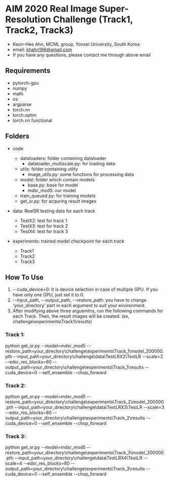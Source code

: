 # AIM 2020 Real Image Super-Resolution Challenge (Track1, Track2, Track3)
- Keon-Hee Ahn, MCML group, Yonsei University, South Korea
- email: khahn196@gmail.com
- If you have any questions, please contact me through above email

## Requirements
- pytorch-gpu 
- numpy
- math
- os
- argparse
- torch.nn
- torch.optim
- torch.nn.functional

## Folders
- code
	- dataloaders: folder containing dataloader
		- dataloader_multiscale.py: for loading data
	- utils: folder containing utlity
		- image_utils.py: some functions for processing data
	- model: folder which contain models
		- base.py: base for model
		- mdsr_mod5: our model
	- train_queued.py: for training models
	- get_sr.py: for acquring result images

- data: RealSR testing data for each track 
	- TestX2: test for track 1
	- TestX3: test for track 2
	- TestX4: test for track 3

- experiments: trained model checkpoint for each track 
	- Track1
	- Track2
	- Track3

## How To Use
1. --cuda_device=0: It is device selection in case of multiple GPU. If you have only one GPU, just set it to 0.
2. --input_path, --output_path, --restore_path: you have to change 'your_directory' part in each argument to suit your environment.
3. After modifying above three arguemtns, run the following commands for each Track. Then, the result images will be created. (ex, challenge\experiments\Track1\results\)

### Track 1:
python get_sr.py --model=mdsr_mod5 --restore_path=your_directory\challenge\experiments\Track_1\model_200000.pth --input_path=your_directory\challenge\data\TestLRX2\TestLR --scale=2 --edsr_res_blocks=80 --output_path=your_directory\challenge\experiments\Track_1\results --cuda_device=0  --self_ensemble --chop_forward 

### Track 2:
python get_sr.py --model=mdsr_mod5 --restore_path=your_directory\challenge\experiments\Track_2\model_200000.pth --input_path=your_directory\challenge\data\TestLRX3\TestLR --scale=3 --edsr_res_blocks=80 --output_path=your_directory\challenge\experiments\Track_2\results --cuda_device=0  --self_ensemble --chop_forward 

### Track 3:
python get_sr.py --model=mdsr_mod5 --restore_path=your_directory\challenge\experiments\Track_3\model_200000.pth --input_path=your_directory\challenge\data\TestLRX4\TestLR --scale=4 --edsr_res_blocks=80 --output_path=your_directory\challenge\experiments\Track_3\results --cuda_device=0  --self_ensemble --chop_forward 
